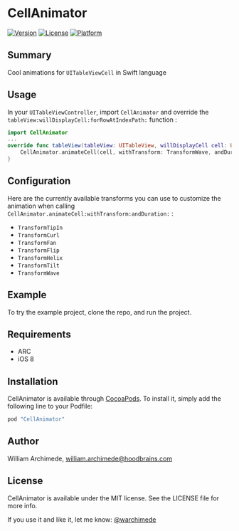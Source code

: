 # CellAnimator

[![Version](https://img.shields.io/cocoapods/v/CellAnimator.svg?style=flat)](http://cocoapods.org/pods/CellAnimator)
[![License](https://img.shields.io/cocoapods/l/CellAnimator.svg?style=flat)](http://cocoapods.org/pods/CellAnimator)
[![Platform](https://img.shields.io/cocoapods/p/CellAnimator.svg?style=flat)](http://cocoapods.org/pods/CellAnimator)

## Summary

Cool animations for `UITableViewCell` in Swift language

## Usage

In your `UITableViewController`, import `CellAnimator` and override the `tableView:willDisplayCell:forRowAtIndexPath:` function :

```Swift
import CellAnimator
...
override func tableView(tableView: UITableView, willDisplayCell cell: UITableViewCell, forRowAtIndexPath indexPath: NSIndexPath) {
    CellAnimator.animateCell(cell, withTransform: TransformWave, andDuration: 1)
}
```

## Configuration

Here are the currently available transforms you can use to customize the animation
when calling `CellAnimator.animateCell:withTransform:andDuration:` :

  + `TransformTipIn`
  + `TransformCurl`
  + `TransformFan`
  + `TransformFlip`
  + `TransformHelix`
  + `TransformTilt`
  + `TransformWave`

## Example

To try the example project, clone the repo, and run the project.

## Requirements

  + ARC
  + iOS 8

## Installation

CellAnimator is available through [CocoaPods](http://cocoapods.org). To install
it, simply add the following line to your Podfile:

```ruby
pod "CellAnimator"
```

## Author

William Archimede, william.archimede@hoodbrains.com

## License

CellAnimator is available under the MIT license. See the LICENSE file for more info.

If you use it and like it, let me know: [@warchimede](http://twitter.com/warchimede)
